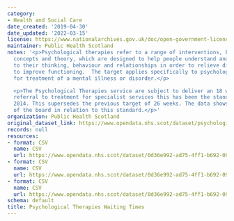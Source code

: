 ```yaml
---
category:
- Health and Social Care
date_created: '2019-04-30'
date_updated: '2022-03-15'
license: https://www.nationalarchives.gov.uk/doc/open-government-licence/version/3/
maintainer: Public Health Scotland
notes: '<p>Psychological therapies refer to a range of interventions, based on psychological
  concepts and theory, which are designed to help people understand and make changes
  to their thinking, behaviour and relationships in order to relieve distress and
  to improve functioning.  The target applies specifically to psychological therapies
  for treatment of a mental illness or disorder.</p>

  <p>The Psychological Therapies service are subject to deliver an 18 week wait from
  referral to treatment for specialist services this has been the standard since December
  2014. This supersedes the previous target of 26 weeks. The data shows the performances
  of the board in relation to this standard.</p>'
organization: Public Health Scotland
original_dataset_link: https://www.opendata.nhs.scot/dataset/psychological-therapies-waiting-times
records: null
resources:
- format: CSV
  name: CSV
  url: https://www.opendata.nhs.scot/dataset/0d36e992-ad75-4ff1-b692-094f3d873ad7/resource/ca3f8e44-9a84-43d6-819c-a880b23bd278/download/pt-adjusted-patients-seen.csv
- format: CSV
  name: CSV
  url: https://www.opendata.nhs.scot/dataset/0d36e992-ad75-4ff1-b692-094f3d873ad7/resource/585b3f5c-e32c-45ee-8fed-96187330ac83/download/pt-adjusted-patients-waiting.csv
- format: CSV
  name: CSV
  url: https://www.opendata.nhs.scot/dataset/0d36e992-ad75-4ff1-b692-094f3d873ad7/resource/cfc4b998-c3d6-418f-91e6-a17806de94e0/download/pt-referrals.csv
schema: default
title: Psychological Therapies Waiting Times
---
```

